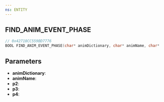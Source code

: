 ```yaml
---
ns: ENTITY
---
```

## FIND_ANIM_EVENT_PHASE

```c
// 0x42718CC559BD7776
BOOL FIND_ANIM_EVENT_PHASE(char* animDictionary, char* animName, char* p2, Any* p3, Any* p4);
```

## Parameters
* **animDictionary**:
* **animName**:
* **p2**:
* **p3**:
* **p4**:
